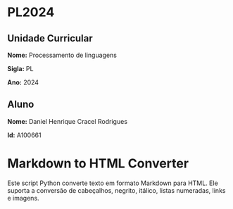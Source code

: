 # PL2024

## Unidade Curricular

**Nome:** Processamento de linguagens

**Sigla:** PL

**Ano:** 2024

## Aluno

**Nome:** Daniel Henrique Cracel Rodrigues

**Id:** A100661

# Markdown to HTML Converter

Este script Python converte texto em formato Markdown para HTML. Ele suporta a conversão de cabeçalhos, negrito, itálico, listas numeradas, links e imagens.
